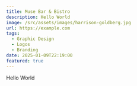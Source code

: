```yaml
---
title: Muse Bar & Bistro
description: Hello World
image: /src/assets/images/harrison-goldberg.jpg
url: https://example.com
tags:
  - Graphic Design
  - Logos
  - Branding
date: 2025-01-09T22:19:00
featured: true
---
```

Hello World
